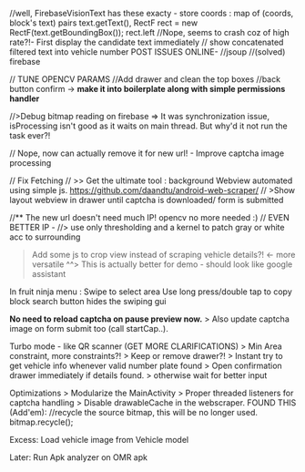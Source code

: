 //well, FirebaseVisionText has these exacty  - store coords : map of (coords, block's text) pairs
	text.getText(), RectF rect = new RectF(text.getBoundingBox()); rect.left
//Nope, seems to crash coz of high rate?!-  First display the candidate text immediately
// show concatenated filtered text into vehicle number
POST ISSUES ONLINE-
//jsoup
//(solved) firebase

// TUNE OPENCV PARAMS
//Add drawer and clean the top boxes
//back button confirm 
	-> **make it into boilerplate along with simple permissions handler**

//>Debug bitmap reading on firebase	=> It was synchronization issue, isProcessing isn't good as it waits on main thread. But why'd it not run the task ever?!

// Nope, now can actually remove it for new url! - Improve captcha image processing

// Fix Fetching 
	// >> Get the ultimate tool : background Webview automated using simple js.
		https://github.com/daandtu/android-web-scraper/
	//	>Show layout webview in drawer until captcha is downloaded/ form is submitted

//** The new url doesn't need much IP! opencv no more needed :)
// EVEN BETTER IP -
	//> use only thresholding and a kernel to patch gray or white acc to surrounding

> Add some js to crop view instead of scraping vehicle details?! <- more versatile
 	^^> This is actually better for demo - should look like google assistant

In fruit ninja menu :
	Swipe to select area
	Use long press/double tap to copy block
	search button hides the swiping gui

**No need to reload captcha on pause preview now.**
	> Also update captcha image on form submit too (call startCap..).

Turbo mode - like QR scanner (GET MORE CLARIFICATIONS)
	> Min Area constraint, more constraints?!
	> Keep or remove drawer?!
	> Instant try to get vehicle info whenever valid number plate found
	> Open confirmation drawer immediately if details found.
	> otherwise wait for better input

Optimizations
	> Modularize the MainActivity
	> Proper threaded listeners for captcha handling
	> Disable drawableCache in the webscraper.
	FOUND THIS (Add'em): 
	//recycle the source bitmap, this will be no longer used.
	bitmap.recycle();

Excess:
	Load vehicle image from Vehicle model

Later:
	Run Apk analyzer on OMR apk